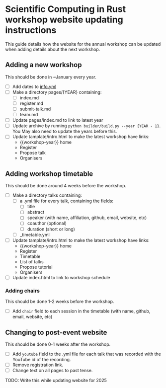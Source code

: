 # Scientific Computing in Rust workshop website updating instructions

This guide details how the website for the annual workshop can be updated when adding
details about the next workshop.

## Adding a new workshop
This should be done in ~January every year.

- [ ] Add dates to [info.yml](info.yml)
- [ ] Make a directory pages/{YEAR} containing:
    - [ ] index.md
    - [ ] register.md
    - [ ] submit-talk.md
    - [ ] team.md
- [ ] Update pages/index.md to link to latest year
- [ ] Update archive by running `python builder/build.py --year {YEAR - 1}`. You
      May also need to update the years before this.
- [ ] Update tamplate/intro.html to make the latest workshop have links:
    - {{workshop-year}} home
    - Register
    - Propose talk
    - Organisers

## Adding workshop timetable
This should be done around 4 weeks before the workshop.

- [ ] Make a directory talks containing:
    - [ ] a .yml file for every talk, containing the fields:
        - [ ] title
        - [ ] abstract
        - [ ] speaker (with name, affiliation, github, email, website, etc)
        - [ ] coauthor (optional)
        - [ ] duration (short or long)
    - [ ] _timetable.yml
- [ ] Update tamplate/intro.html to make the latest workshop have links:
    - {{workshop-year}} home
    - Register
    - Timetable
    - List of talks
    - Propose tutorial
    - Organisers
- [ ] Update index.html to link to workshop schedule

### Adding chairs
This should be done 1-2 weeks before the workshop.

- [ ] Add `chair` field to each session in the timetable (with name, github, email, website, etc)

## Changing to post-event website
This should be done 0-1 weeks after the workshop.

- [ ] Add `youtube` field to the .yml file for each talk that was recorded with the YouTube id of the recording.
- [ ] Remove registration link.
- [ ] Change text on all pages to past tense.

TODO: Write this while updating website for 2025
